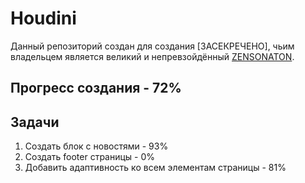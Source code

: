 # Houdini
Данный репозиторий создан для создания [ЗАСЕКРЕЧЕНО], чьим владельцем является великий и непревзойдённый [ZENSONATON](https://github.com/Zensonaton).

## Прогресс создания - 72%

## Задачи 
  1. Создать блок с новостями - 93%
  3. Создать footer страницы - 0%
  2. Добавить адаптивность ко всем элементам страницы - 81%
